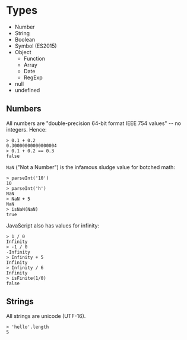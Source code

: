 # Types

* Number
* String
* Boolean
* Symbol (ES2015)
* Object
    * Function
    * Array
    * Date
    * RegExp
* null
* undefined


## Numbers

All numbers are "double-precision 64-bit format IEEE 754 values" -- no integers. Hence:

```
> 0.1 + 0.2
0.30000000000000004
> 0.1 + 0.2 == 0.3
false
```

`NaN` ("Not a Number") is the infamous sludge value for botched math:

```
> parseInt('10')
10
> parseInt('h')
NaN
> NaN + 5
NaN
> isNaN(NaN)
true
```

JavaScript also has values for infinity:

```
> 1 / 0
Infinity
> -1 / 0
-Infinity
> Infinity + 5
Infinity
> Infinity / 6
Infinity
> isFinite(1/0)
false
```

## Strings

All strings are unicode (UTF-16).

```
> 'hello'.length
5
```

